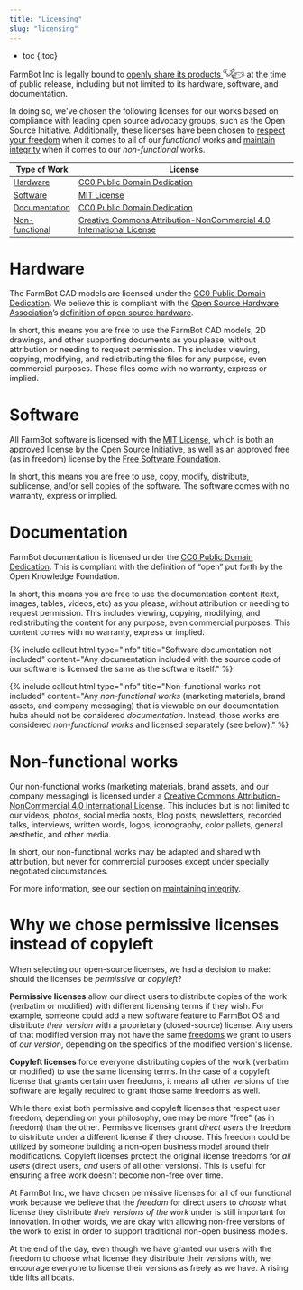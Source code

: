 ```yaml
---
title: "Licensing"
slug: "licensing"
---
```


* toc
{:toc}

FarmBot Inc is legally bound to [openly share its products <span><img class="value-icon" src="_images/products.png"></span>](../../FarmBot-Inc/intro.md#openly-share-our-products) at the time of public release, including but not limited to its hardware, software, and documentation.

In doing so, we've chosen the following licenses for our works based on compliance with leading open source advocacy groups, such as the Open Source Initiative. Additionally, these licenses have been chosen to [respect your freedom](../intro/respecting-your-freedom.md) when it comes to all of our *functional* works and [maintain integrity](../intro/respecting-your-freedom.md#maintaining-integrity) when it comes to our *non-functional* works.

|Type of Work                  |License                       |
|------------------------------|------------------------------|
|[Hardware](#hardware) |[CC0 Public Domain Dedication](https://creativecommons.org/publicdomain/zero/1.0/)
|[Software](#software) |[MIT License](https://opensource.org/licenses/MIT)
|[Documentation](#documentation)|[CC0 Public Domain Dedication](https://creativecommons.org/publicdomain/zero/1.0/)
|[Non-functional](#non-functional-works)|[Creative Commons Attribution-NonCommercial 4.0 International License](https://creativecommons.org/licenses/by-nc/4.0/)

# Hardware
The FarmBot CAD models are licensed under the [CC0 Public Domain Dedication](https://creativecommons.org/publicdomain/zero/1.0/). We believe this is compliant with the [Open Source Hardware Association](https://www.oshwa.org)’s [definition of open source hardware](https://www.oshwa.org/definition/).

In short, this means you are free to use the FarmBot CAD models, 2D drawings, and other supporting documents as you please, without attribution or needing to request permission. This includes viewing, copying, modifying, and redistributing the files for any purpose, even commercial purposes. These files come with no warranty, express or implied.

# Software
All FarmBot software is licensed with the [MIT License](https://opensource.org/licenses/MIT), which is both an approved license by the [Open Source Initiative](https://opensource.org), as well as an approved free (as in freedom) license by the [Free Software Foundation](https://directory.fsf.org/wiki/License:Expat).

In short, this means you are free to use, copy, modify, distribute, sublicense, and/or sell copies of the software. The software comes with no warranty, express or implied.

# Documentation
FarmBot documentation is licensed under the [CC0 Public Domain Dedication](https://creativecommons.org/publicdomain/zero/1.0/). This is compliant with the definition of “open” put forth by the Open Knowledge Foundation.

In short, this means you are free to use the documentation content (text, images, tables, videos, etc) as you please, without attribution or needing to request permission. This includes viewing, copying, modifying, and redistributing the content for any purpose, even commercial purposes. This content comes with no warranty, express or implied.

{%
include callout.html
type="info"
title="Software documentation not included"
content="Any documentation included with the source code of our software is licensed the same as the software itself."
%}



{%
include callout.html
type="info"
title="Non-functional works not included"
content="Any *non-functional works* (marketing materials, brand assets, and company messaging) that is viewable on our documentation hubs should not be considered *documentation*. Instead, those works are considered *non-functional works* and licensed separately (see below)."
%}

# Non-functional works
Our non-functional works (marketing materials, brand assets, and our company messaging) is licensed under a [Creative Commons Attribution-NonCommercial 4.0 International License](https://creativecommons.org/licenses/by-nc/4.0/). This includes but is not limited to our videos, photos, social media posts, blog posts, newsletters, recorded talks, interviews, written words, logos, iconography, color pallets, general aesthetic, and other media.

In short, our non-functional works may be adapted and shared with attribution, but never for commercial purposes except under specially negotiated circumstances.

For more information, see our section on [maintaining integrity](../intro/respecting-your-freedom.md#maintaining-integrity).

# Why we chose permissive licenses instead of copyleft
When selecting our open-source licenses, we had a decision to make: should the licenses be _permissive_ or _copyleft_?

**Permissive licenses** allow our direct users to distribute copies of the work (verbatim or modified) with different licensing terms if they wish. For example, someone could add a new software feature to FarmBot OS and distribute *their version* with a proprietary (closed-source) license. Any users of that modified version may not have the same [freedoms](../intro/respecting-your-freedom.md) we grant to users of *our version*, depending on the specifics of the modified version's license.

**Copyleft licenses** force everyone distributing copies of the work (verbatim or modified) to use the same licensing terms. In the case of a copyleft license that grants certain user freedoms, it means all other versions of the software are legally required to grant those same freedoms as well.

While there exist both permissive and copyleft licenses that respect user freedom, depending on your philosophy, one may be more "free" (as in freedom) than the other. Permissive licenses grant *direct users* the freedom to distribute under a different license if they choose. This freedom could be utilized by someone building a non-open business model around their modifications. Copyleft licenses protect the original license freedoms for *all users* (direct users, *and* users of all other versions). This is useful for ensuring a free work doesn't become non-free over time.

At FarmBot Inc, we have chosen permissive licenses for all of our functional work because we believe that the *freedom* for direct users to *choose* what license they distribute *their versions of the work* under is still important for innovation. In other words, we are okay with allowing non-free versions of the work to exist in order to support traditional non-open business models.

At the end of the day, even though we have granted our users with the freedom to choose what license they distribute their versions with, we encourage everyone to license their versions as freely as we have. A rising tide lifts all boats.

<style>
.hub-container {
  max-width: 1350px;
}
.value-icon {
  display: inline-block;
  height: 18px;
  margin-bottom: -2px;
}
  
a[title="Guides"] {
  color: #f4f4f4!important;
  border-bottom: 5px solid #f4f4f4;
  padding-bottom: 20px!important;
}
  
a[title="Guides"]:hover {
  color: white!important;
  border-bottom-color: white;
}
  
#hub-header li a:hover {
  box-shadow: none!important;
}
</style>

<meta name="theme-color" content="#434343">

